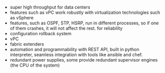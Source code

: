 - super high throughput for data centers
- features such as vPC work robustly with virtualization technologies such as vSphere
- features, such as OSPF, STP, HSRP, run in different processes, so if one of them crashes, it will not affect the rest. for reliability
- configuration rollback system
- vPC
- fabric extenders
- automation and programmability with REST API, built in python interpreter, seamless integration with tools like ansible and chef.
- redundant power supplies, some provide redundant supervisor engines (the CPU of the system)